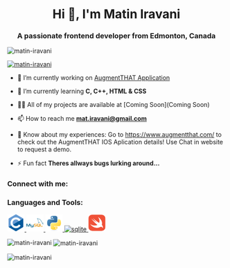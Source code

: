 <h1 align="center">Hi 👋, I'm Matin Iravani</h1>
<h3 align="center">A passionate frontend developer from Edmonton, Canada</h3>

<p align="left"> <img src="https://komarev.com/ghpvc/?username=matin-iravani&label=Profile%20views&color=0e75b6&style=flat" alt="matin-iravani" /> </p>

<p align="left"> <a href="https://github.com/ryo-ma/github-profile-trophy"><img src="https://github-profile-trophy.vercel.app/?username=matin-iravani" alt="matin-iravani" /></a> </p>

- 🔭 I’m currently working on [AugmentTHAT Application](https://www.augmentthat.com/)

- 🌱 I’m currently learning **C, C++, HTML & CSS**

- 👨‍💻 All of my projects are available at [Coming Soon](Coming Soon)

- 📫 How to reach me **mat.iravani@gmail.com**

- 📄 Know about my experiences: Go to https://www.augmentthat.com/ to check out the AugmentTHAT IOS Aplication details! Use Chat in website to request a demo.

- ⚡ Fun fact **Theres allways bugs lurking around...**

<h3 align="left">Connect with me:</h3>
<p align="left">
</p>

<h3 align="left">Languages and Tools:</h3>
<p align="left"> <a href="https://www.cprogramming.com/" target="_blank" rel="noreferrer"> <img src="https://raw.githubusercontent.com/devicons/devicon/master/icons/c/c-original.svg" alt="c" width="40" height="40"/> </a> <a href="https://www.mysql.com/" target="_blank" rel="noreferrer"> <img src="https://raw.githubusercontent.com/devicons/devicon/master/icons/mysql/mysql-original-wordmark.svg" alt="mysql" width="40" height="40"/> </a> <a href="https://www.python.org" target="_blank" rel="noreferrer"> <img src="https://raw.githubusercontent.com/devicons/devicon/master/icons/python/python-original.svg" alt="python" width="40" height="40"/> </a> <a href="https://www.sqlite.org/" target="_blank" rel="noreferrer"> <img src="https://www.vectorlogo.zone/logos/sqlite/sqlite-icon.svg" alt="sqlite" width="40" height="40"/> </a> <a href="https://developer.apple.com/swift/" target="_blank" rel="noreferrer"> <img src="https://raw.githubusercontent.com/devicons/devicon/master/icons/swift/swift-original.svg" alt="swift" width="40" height="40"/> </a> </p>

<p><img align="left" src="https://github-readme-stats.vercel.app/api/top-langs?username=matin-iravani&show_icons=true&locale=en&layout=compact" alt="matin-iravani" /></p>

<p>&nbsp;<img align="center" src="https://github-readme-stats.vercel.app/api?username=matin-iravani&show_icons=true&locale=en" alt="matin-iravani" /></p>

<p><img align="center" src="https://github-readme-streak-stats.herokuapp.com/?user=matin-iravani&" alt="matin-iravani" /></p>
